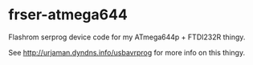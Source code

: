 frser-atmega644
===============

Flashrom serprog device code for my ATmega644p + FTDI232R thingy.

See http://urjaman.dyndns.info/usbavrprog for more info on this thingy.

